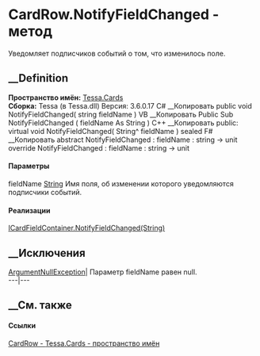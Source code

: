 # CardRow.NotifyFieldChanged - метод
Уведомляет подписчиков событий о том, что изменилось поле.
##  __Definition
 **Пространство имён:** [Tessa.Cards](N_Tessa_Cards.htm)  
 **Сборка:** Tessa (в Tessa.dll) Версия: 3.6.0.17
C# __Копировать
     public void NotifyFieldChanged(
    	string fieldName
    )
VB __Копировать
     Public Sub NotifyFieldChanged ( 
    	fieldName As String
    )
C++ __Копировать
     public:
    virtual void NotifyFieldChanged(
    	String^ fieldName
    ) sealed
F# __Копировать
     abstract NotifyFieldChanged : 
            fieldName : string -> unit 
    override NotifyFieldChanged : 
            fieldName : string -> unit 
#### Параметры
fieldName [String](https://learn.microsoft.com/dotnet/api/system.string)
    Имя поля, об изменении которого уведомляются подписчики событий.
#### Реализации
[ICardFieldContainer.NotifyFieldChanged(String)](M_Tessa_Cards_ICardFieldContainer_NotifyFieldChanged.htm)  
##  __Исключения
[ArgumentNullException](https://learn.microsoft.com/dotnet/api/system.argumentnullexception)|
Параметр fieldName равен null.  
---|---  
##  __См. также
#### Ссылки
[CardRow - ](T_Tessa_Cards_CardRow.htm)
[Tessa.Cards - пространство имён](N_Tessa_Cards.htm)
